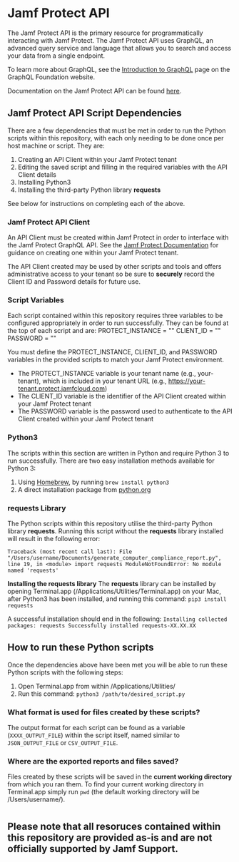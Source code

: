 # Jamf Protect API
The Jamf Protect API is the primary resource for programmatically interacting with Jamf Protect. The Jamf Protect API uses GraphQL, an advanced query service and language that allows you to search and access your data from a single endpoint.

To learn more about GraphQL, see the [Introduction to GraphQL](https://graphql.org/learn) page on the GraphQL Foundation website.

Documentation on the Jamf Protect API can be found [here](https://docs.jamf.com/jamf-protect/documentation/Jamf_Protect_API.html).

## Jamf Protect API Script Dependencies
There are a few dependencies that must be met in order to run the Python scripts within this repository, with each only needing to be done once per host machine or script.  They are:
1) Creating an API Client within your Jamf Protect tenant
2) Editing the saved script and filling in the required variables with the API Client details
3) Installing Python3
4) Installing the third-party Python library **requests**

See below for instructions on completing each of the above.

### Jamf Protect API Client
An API Client must be created within Jamf Protect in order to interface with the Jamf Protect GraphQL API.  See the [Jamf Protect Documentation](https://docs.jamf.com/jamf-protect/documentation/Jamf_Protect_API.html) for guidance on creating one within your Jamf Protect tenant.

The API Client created may be used by other scripts and tools and offers administrative access to your tenant so be sure to **securely** record the Client ID and Password details for future use.

### Script Variables
Each script contained within this repository requires three variables to be configured appropriately in order to run successfully.  They can be found at the top of each script and are:
PROTECT_INSTANCE = ""
CLIENT_ID = ""
PASSWORD = ""

You must define the PROTECT_INSTANCE, CLIENT_ID, and PASSWORD variables in the provided scripts to match your Jamf Protect environment. 
- The PROTECT_INSTANCE variable is your tenant name (e.g., your-tenant), which is included in your tenant URL (e.g., https://your-tenant.protect.jamfcloud.com)
- The CLIENT_ID variable is the identifier of the API Client created within your Jamf Protect tenant
- The PASSWORD variable is the password used to authenticate to the API Client created within your Jamf Protect tenant

### Python3
The scripts within this section are written in Python and require Python 3 to run successfully.  There are two easy installation methods available for Python 3:
1) Using [Homebrew](https://brew.sh), by running `brew install python3`
2) A direct installation package from [python.org](https://www.python.org/downloads/macos/)

### **requests** Library
The Python scripts within this repository utilise the third-party Python library **requests**.  Running this script without the **requests** library installed will result in the following error:

`Traceback (most recent call last):
  File "/Users/username/Documents/generate_computer_compliance_report.py", line 19, in <module>
    import requests
ModuleNotFoundError: No module named 'requests'`

**Installing the requests library**
The **requests** library can be installed by opening Terminal.app (/Applications/Utilities/Terminal.app) on your Mac, after Python3 has been installed, and running this command:
`pip3 install requests`

A successful installation should end in the following:
`Installing collected packages: requests
Successfully installed requests-XX.XX.XX`

## How to run these Python scripts
Once the dependencies above have been met you will be able to run these Python scripts with the following steps:
1) Open Terminal.app from within /Applications/Utilities/
2) Run this command:
`python3 /path/to/desired_script.py`

### What format is used for files created by these scripts?
The output format for each script can be found as a variable (`XXXX_OUTPUT_FILE`) within the script itself, named similar to `JSON_OUTPUT_FILE` or `CSV_OUTPUT_FILE`.

### Where are the exported reports and files saved?
Files created by these scripts will be saved in the **current working directory** from which you ran them.  To find your current working directory in Terminal.app simply run `pwd` (the default working directory will be /Users/username/).
#
## Please note that all resoruces contained within this repository are provided as-is and are not officially supported by Jamf Support.
